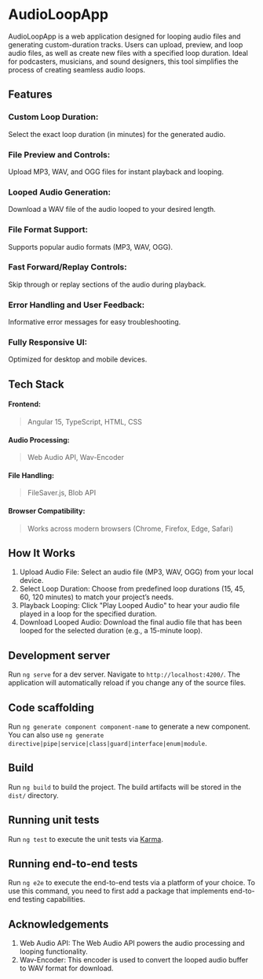 # AudioLoopApp

AudioLoopApp is a web application designed for looping audio files and generating custom-duration tracks. Users can upload, preview, and loop audio files, as well as create new files with a specified loop duration. Ideal for podcasters, musicians, and sound designers, this tool simplifies the process of creating seamless audio loops.

## Features
### Custom Loop Duration: 
Select the exact loop duration (in minutes) for the generated audio.

### File Preview and Controls: 
Upload MP3, WAV, and OGG files for instant playback and looping.

### Looped Audio Generation: 
Download a WAV file of the audio looped to your desired length.

### File Format Support: 
Supports popular audio formats (MP3, WAV, OGG).

### Fast Forward/Replay Controls: 
Skip through or replay sections of the audio during playback.

### Error Handling and User Feedback: 
Informative error messages for easy troubleshooting.

### Fully Responsive UI: 
Optimized for desktop and mobile devices.

## Tech Stack
#### Frontend: 
>Angular 15, TypeScript, HTML, CSS
#### Audio Processing: 
>Web Audio API, Wav-Encoder

#### File Handling: 
>FileSaver.js, Blob API

#### Browser Compatibility: 
>Works across modern browsers (Chrome, Firefox, Edge, Safari)

## How It Works
1. Upload Audio File: Select an audio file (MP3, WAV, OGG) from your local device.
2. Select Loop Duration: Choose from predefined loop durations (15, 45, 60, 120 minutes) to match your project’s needs.
3. Playback Looping: Click "Play Looped Audio" to hear your audio file played in a loop for the specified duration.
4. Download Looped Audio: Download the final audio file that has been looped for the selected duration (e.g., a 15-minute loop).


## Development server

Run `ng serve` for a dev server. Navigate to `http://localhost:4200/`. The application will automatically reload if you change any of the source files.

## Code scaffolding

Run `ng generate component component-name` to generate a new component. You can also use `ng generate directive|pipe|service|class|guard|interface|enum|module`.

## Build

Run `ng build` to build the project. The build artifacts will be stored in the `dist/` directory.

## Running unit tests

Run `ng test` to execute the unit tests via [Karma](https://karma-runner.github.io).

## Running end-to-end tests

Run `ng e2e` to execute the end-to-end tests via a platform of your choice. To use this command, you need to first add a package that implements end-to-end testing capabilities.

## Acknowledgements
1. Web Audio API: The Web Audio API powers the audio processing and looping functionality.
2. Wav-Encoder: This encoder is used to convert the looped audio buffer to WAV format for download.
